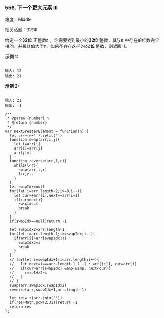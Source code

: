 ### 556. 下一个更大元素 III

难度：Middle

相关话题：`字符串`

给定一个**32位** 正整数**n** ，你需要找到最小的**32位** 整数，其与**n** 中存在的位数完全相同，并且其值大于n。如果不存在这样的**32位** 整数，则返回-1。



**示例 1:** 



```

输入: 12
输出: 21
```


**示例 2:** 



```

输入: 21
输出: -1
```

```
/**
 * @param {number} n
 * @return {number}
 */
var nextGreaterElement = function(n) {
  let arr=(n+'').split('')
  function swap(arr,i,j){
    let t=arr[i]
    arr[i]=arr[j]
    arr[j]=t
  }
  function reverse(arr,l,r){
    while(l<r){
      swap(arr,l,r)
      l++;r--
    }
  }
  let swapIdx=null
  for(let i=arr.length-2;i>=0;i--){
    let cur=+arr[i],next=+arr[i+1]
    if(cur<next){
      swapIdx=i
      break
    }
  }
  if(swapIdx==null)return -1
  
  let swapIdx2=arr.length-1
  for(let i=arr.length-1;i>=swapIdx;i--){
    if(arr[i]>arr[swapIdx]){
      swapIdx2=i
      break
    }
  }
  // for(let i=swapIdx+1;i<arr.length;i++){
  //   let next=i===arr.length-1 ? -1 : arr[i+1], cur=arr[i]
  //   if(cur>arr[swapIdx] &amp;&amp; next<cur){
  //     swapIdx2=i
  //   }
  // }
  swap(arr,swapIdx,swapIdx2)
  reverse(arr,swapIdx+1,arr.length-1)

  let res= +(arr.join(''))
  if(res>Math.pow(2,31))return -1
  return res
};
```

